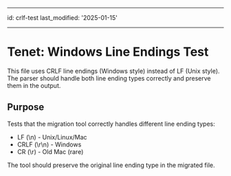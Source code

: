 ______________________________________________________________________
id: crlf-test last_modified: '2025-01-15'
______________________________________________________________________

# Tenet: Windows Line Endings Test

This file uses CRLF line endings (Windows style) instead of LF (Unix style).
The parser should handle both line ending types correctly and preserve them
in the output.

## Purpose

Tests that the migration tool correctly handles different line ending types:
- LF (\n) - Unix/Linux/Mac
- CRLF (\r\n) - Windows
- CR (\r) - Old Mac (rare)

The tool should preserve the original line ending type in the migrated file.
